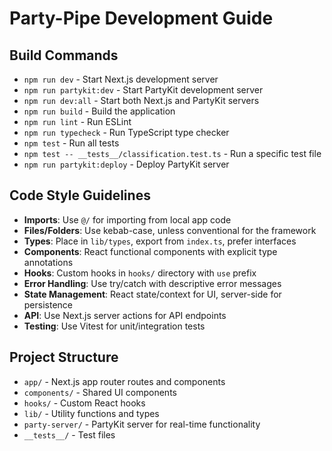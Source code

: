 # Party-Pipe Development Guide

## Build Commands
- `npm run dev` - Start Next.js development server
- `npm run partykit:dev` - Start PartyKit development server
- `npm run dev:all` - Start both Next.js and PartyKit servers
- `npm run build` - Build the application
- `npm run lint` - Run ESLint
- `npm run typecheck` - Run TypeScript type checker
- `npm test` - Run all tests
- `npm test -- __tests__/classification.test.ts` - Run a specific test file
- `npm run partykit:deploy` - Deploy PartyKit server

## Code Style Guidelines
- **Imports**: Use `@/` for importing from local app code
- **Files/Folders**: Use kebab-case, unless conventional for the framework
- **Types**: Place in `lib/types`, export from `index.ts`, prefer interfaces
- **Components**: React functional components with explicit type annotations
- **Hooks**: Custom hooks in `hooks/` directory with `use` prefix
- **Error Handling**: Use try/catch with descriptive error messages
- **State Management**: React state/context for UI, server-side for persistence
- **API**: Use Next.js server actions for API endpoints
- **Testing**: Use Vitest for unit/integration tests

## Project Structure
- `app/` - Next.js app router routes and components
- `components/` - Shared UI components
- `hooks/` - Custom React hooks
- `lib/` - Utility functions and types
- `party-server/` - PartyKit server for real-time functionality
- `__tests__/` - Test files